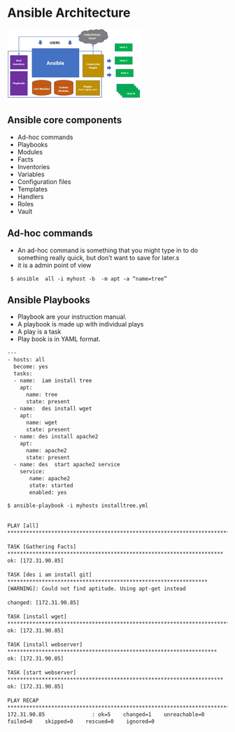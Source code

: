 # Ansible Architecture

![Ansible Architecture](images/ansibleAR.png)


## Ansible core components

* Ad-hoc commands
* Playbooks
* Modules
* Facts
* Inventories
* Variables
* Configuration files
* Templates
* Handlers
* Roles 
* Vault


##  Ad-hoc commands
* An ad-hoc command is something that you might type in to do something really quick, but don’t want to save for later.s
* it is a admin point of view

```
 $ ansible  all -i myhost -b  -m apt -a “name=tree”  
```

## Ansible Playbooks

* Playbook are your instruction manual.
* A playbook is made up with individual plays
* A play is a task
* Play book is in YAML format.

```
---
- hosts: all
  become: yes
  tasks:
  - name:  iam install tree
    apt:
      name: tree
      state: present
  - name:  des install wget
    apt:
      name: wget
      state: present
  - name: des install apache2
    apt:
      name: apache2
      state: present
  - name: des  start apache2 service
    service:
       name: apache2
       state: started
       enabled: yes

```

```
$ ansible-playbook -i myhosts installtree.yml
```

```

PLAY [all] *********************************************************************************

TASK [Gathering Facts] *********************************************************************
ok: [172.31.90.85]

TASK [des i am install git] ****************************************************************
[WARNING]: Could not find aptitude. Using apt-get instead

changed: [172.31.90.85]

TASK [install wget] ************************************************************************
ok: [172.31.90.85]

TASK [install webserver] *******************************************************************
ok: [172.31.90.85]

TASK [start webserver] *********************************************************************
ok: [172.31.90.85]

PLAY RECAP *********************************************************************************
172.31.90.85               : ok=5    changed=1    unreachable=0    failed=0    skipped=0    rescued=0    ignored=0


```
